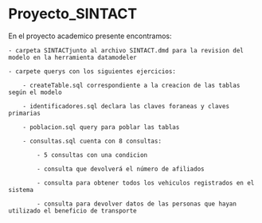 # Proyecto_SINTACT

En el proyecto academico presente encontramos:

    - carpeta SINTACTjunto al archivo SINTACT.dmd para la revision del modelo en la herramienta datamodeler
    
    - carpete querys con los siguientes ejercicios:
    
        - createTable.sql correspondiente a la creacion de las tablas según el modelo
    
        - identificadores.sql declara las claves foraneas y claves primarias
    
        - poblacion.sql query para poblar las tablas
    
        - consultas.sql cuenta con 8 consultas:

            - 5 consultas con una condicion
    
            - consulta que devolverá el número de afiliados
    
            - consulta para obtener todos los vehiculos registrados en el sistema
    
            - consulta para devolver datos de las personas que hayan utilizado el beneficio de transporte
